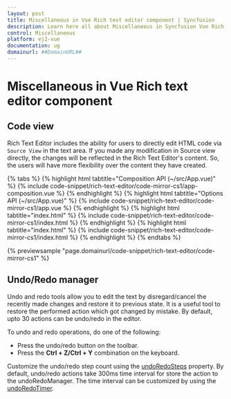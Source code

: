 ```yaml
---
layout: post
title: Miscellaneous in Vue Rich text editor component | Syncfusion
description: Learn here all about Miscellaneous in Syncfusion Vue Rich text editor component of Syncfusion Essential JS 2 and more.
control: Miscellaneous 
platform: ej2-vue
documentation: ug
domainurl: ##DomainURL##
---
```


# Miscellaneous in Vue Rich text editor component

## Code view

Rich Text Editor includes the ability for users to directly edit HTML code via `Source View` in the text area. If you made any modification in Source view directly, the changes will be reflected in the Rich Text Editor's content. So, the users will have more flexibility over the content they have created.

{% tabs %}
{% highlight html tabtitle="Composition API (~/src/App.vue)" %}
{% include code-snippet/rich-text-editor/code-mirror-cs1/app-composition.vue %}
{% endhighlight %}
{% highlight html tabtitle="Options API (~/src/App.vue)" %}
{% include code-snippet/rich-text-editor/code-mirror-cs1/app.vue %}
{% endhighlight %}
{% highlight html tabtitle="index.html" %}
{% include code-snippet/rich-text-editor/code-mirror-cs1/index.html %}
{% endhighlight %}
{% highlight html tabtitle="index.html" %}
{% include code-snippet/rich-text-editor/code-mirror-cs1/index.html %}
{% endhighlight %}
{% endtabs %}
        
{% previewsample "page.domainurl/code-snippet/rich-text-editor/code-mirror-cs1" %}

## Undo/Redo manager

Undo and redo tools allow you to edit the text by disregard/cancel the recently made changes and restore it to previous state. It is a useful tool to restore the performed action which got changed by mistake. By default, upto 30 actions can be undo/redo in the editor.

To undo and redo operations, do one of the following:
* Press the undo/redo button on the toolbar.
* Press the **Ctrl + Z/Ctrl + Y** combination on the keyboard.

Customize the undo/redo step count using the [undoRedoSteps](https://ej2.syncfusion.com/vue/documentation/api/rich-text-editor/#undoredosteps) property. By default, undo/redo actions take 300ms time interval for store the action to the undoRedoManager. The time interval can be customized by using the [undoRedoTimer](https://ej2.syncfusion.com/vue/documentation/api/rich-text-editor/#undoredotimer).



